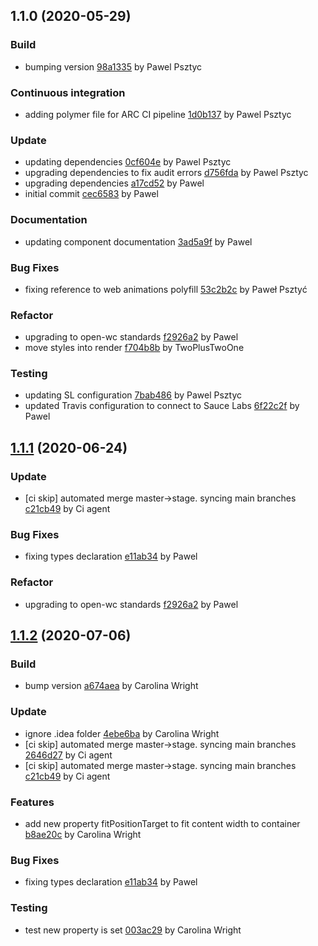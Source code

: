 <a name="1.1.0"></a>
## 1.1.0 (2020-05-29)

### Build

* bumping version [98a1335](https://github.com/anypoint-web-components/anypoint-dropdown/commit/98a13351d5e36d0a390fc8fe4d98d19dda2d59e3) by Pawel Psztyc


### Continuous integration

* adding polymer file for ARC CI pipeline [1d0b137](https://github.com/anypoint-web-components/anypoint-dropdown/commit/1d0b1370b86650045cf2329a0908c7b3b9ecd499) by Pawel Psztyc


### Update

* updating dependencies [0cf604e](https://github.com/anypoint-web-components/anypoint-dropdown/commit/0cf604e7e968a0d56fb8842b1af6393ee6461ff6) by Pawel Psztyc
* upgrading dependencies to fix audit errors [d756fda](https://github.com/anypoint-web-components/anypoint-dropdown/commit/d756fdad91debab3caa2a687a6033be3e4404f15) by Pawel Psztyc
* upgrading dependencies [a17cd52](https://github.com/anypoint-web-components/anypoint-dropdown/commit/a17cd52c1762998eadaa2469861a550418d6b2bc) by Pawel
* initial commit [cec6583](https://github.com/anypoint-web-components/anypoint-dropdown/commit/cec658370da9e368cb67ee70a02f14e8b4f891b2) by Pawel


### Documentation

* updating component documentation [3ad5a9f](https://github.com/anypoint-web-components/anypoint-dropdown/commit/3ad5a9fd2034d682fff7eb06e9d1a5a2e76df07c) by Pawel


### Bug Fixes

* fixing reference to web animations polyfill [53c2b2c](https://github.com/anypoint-web-components/anypoint-dropdown/commit/53c2b2ce01dff65c57fac1d02fd728ab798837d6) by Paweł Psztyć


### Refactor

* upgrading to open-wc standards [f2926a2](https://github.com/anypoint-web-components/anypoint-dropdown/commit/f2926a22b1a6691a3a1047981b0ce42695a6d7aa) by Pawel
* move styles into render [f704b8b](https://github.com/anypoint-web-components/anypoint-dropdown/commit/f704b8ba82efa001c370abb79079c32b68a99149) by TwoPlusTwoOne


### Testing

* updating SL configuration [7bab486](https://github.com/anypoint-web-components/anypoint-dropdown/commit/7bab4864bc85a66f555dfbb0701469e7480fb743) by Pawel Psztyc
* updated Travis configuration to connect to Sauce Labs [6f22c2f](https://github.com/anypoint-web-components/anypoint-dropdown/commit/6f22c2fbe6dd7326988160c28ebeb0d4ae8d78ee) by Pawel


<a name="1.1.1"></a>
## [1.1.1](https://github.com/anypoint-web-components/anypoint-dropdown/compare/1.0.1...1.1.1) (2020-06-24)

### Update

* [ci skip] automated merge master->stage. syncing main branches [c21cb49](https://github.com/anypoint-web-components/anypoint-dropdown/commit/c21cb49614c5887a2d82ee8cf169870f6f1278db) by Ci agent


### Bug Fixes

* fixing types declaration [e11ab34](https://github.com/anypoint-web-components/anypoint-dropdown/commit/e11ab34f7b3e4fa13db9a7a56de5629f09f21f1c) by Pawel


### Refactor

* upgrading to open-wc standards [f2926a2](https://github.com/anypoint-web-components/anypoint-dropdown/commit/f2926a22b1a6691a3a1047981b0ce42695a6d7aa) by Pawel


<a name="1.1.2"></a>
## [1.1.2](https://github.com/anypoint-web-components/anypoint-dropdown/compare/1.1.0...1.1.2) (2020-07-06)

### Build

* bump version [a674aea](https://github.com/anypoint-web-components/anypoint-dropdown/commit/a674aeafd5b3d4e11328b713ceb17878dee9ca27) by Carolina Wright


### Update

* ignore .idea folder [4ebe6ba](https://github.com/anypoint-web-components/anypoint-dropdown/commit/4ebe6ba118d860ddd003b35e8d2919e8f9afbbf3) by Carolina Wright
* [ci skip] automated merge master->stage. syncing main branches [2646d27](https://github.com/anypoint-web-components/anypoint-dropdown/commit/2646d2707dbc2c7c087f13b5dd7a9ba7956e0b9a) by Ci agent
* [ci skip] automated merge master->stage. syncing main branches [c21cb49](https://github.com/anypoint-web-components/anypoint-dropdown/commit/c21cb49614c5887a2d82ee8cf169870f6f1278db) by Ci agent


### Features

* add new property fitPositionTarget to fit content width to container [b8ae20c](https://github.com/anypoint-web-components/anypoint-dropdown/commit/b8ae20c851477f96f1a3dfc1913349c4293350b6) by Carolina Wright


### Bug Fixes

* fixing types declaration [e11ab34](https://github.com/anypoint-web-components/anypoint-dropdown/commit/e11ab34f7b3e4fa13db9a7a56de5629f09f21f1c) by Pawel


### Testing

* test new property is set [003ac29](https://github.com/anypoint-web-components/anypoint-dropdown/commit/003ac29e43ea4ef054a7594e01532238def1e1a6) by Carolina Wright


